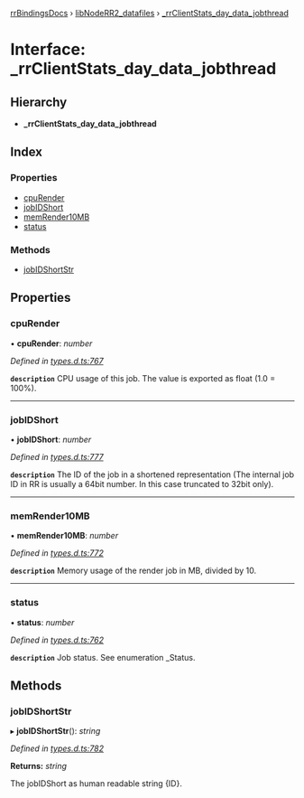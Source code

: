 [rrBindingsDocs](../README.md) › [libNodeRR2_datafiles](../modules/libnoderr2_datafiles.md) › [_rrClientStats_day_data_jobthread](libnoderr2_datafiles._rrclientstats_day_data_jobthread.md)

# Interface: _rrClientStats_day_data_jobthread

## Hierarchy

* **_rrClientStats_day_data_jobthread**

## Index

### Properties

* [cpuRender](libnoderr2_datafiles._rrclientstats_day_data_jobthread.md#cpurender)
* [jobIDShort](libnoderr2_datafiles._rrclientstats_day_data_jobthread.md#jobidshort)
* [memRender10MB](libnoderr2_datafiles._rrclientstats_day_data_jobthread.md#memrender10mb)
* [status](libnoderr2_datafiles._rrclientstats_day_data_jobthread.md#status)

### Methods

* [jobIDShortStr](libnoderr2_datafiles._rrclientstats_day_data_jobthread.md#jobidshortstr)

## Properties

###  cpuRender

• **cpuRender**: *number*

*Defined in [types.d.ts:767](https://github.com/Novalis15/RoyalRender-OpenExtensions/blob/f77b7d8/rrNodeJS_rrBindings/nodeJS/lx64/v6/types.d.ts#L767)*

**`description`** CPU usage of this job. The value is exported as float (1.0 = 100%).

___

###  jobIDShort

• **jobIDShort**: *number*

*Defined in [types.d.ts:777](https://github.com/Novalis15/RoyalRender-OpenExtensions/blob/f77b7d8/rrNodeJS_rrBindings/nodeJS/lx64/v6/types.d.ts#L777)*

**`description`** The ID of the job in a shortened representation (The internal job ID in RR is usually a 64bit number. In this case truncated to 32bit only).

___

###  memRender10MB

• **memRender10MB**: *number*

*Defined in [types.d.ts:772](https://github.com/Novalis15/RoyalRender-OpenExtensions/blob/f77b7d8/rrNodeJS_rrBindings/nodeJS/lx64/v6/types.d.ts#L772)*

**`description`** Memory usage of the render job in MB, divided by 10.

___

###  status

• **status**: *number*

*Defined in [types.d.ts:762](https://github.com/Novalis15/RoyalRender-OpenExtensions/blob/f77b7d8/rrNodeJS_rrBindings/nodeJS/lx64/v6/types.d.ts#L762)*

**`description`** Job status. See enumeration _Status.

## Methods

###  jobIDShortStr

▸ **jobIDShortStr**(): *string*

*Defined in [types.d.ts:782](https://github.com/Novalis15/RoyalRender-OpenExtensions/blob/f77b7d8/rrNodeJS_rrBindings/nodeJS/lx64/v6/types.d.ts#L782)*

**Returns:** *string*

The jobIDShort as human readable string {ID}.

